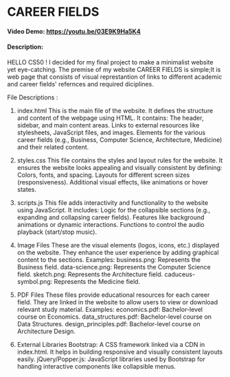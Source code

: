 # CAREER FIELDS
#### Video Demo:  <https://youtu.be/03E9K9Ha5K4>
#### Description:
HELLO CS50 !
I decided for my final project to make a minimalist website yet eye-catching.
The premise of my website CAREER FIELDS is simple;It is web page that consists of visual represtantion of links to different academic 
and career fields' refernces and required diciplines.

File Descriptions :
1. index.html
This is the main file of the website. It defines the structure and content of the webpage using HTML. It contains:
The header, sidebar, and main content areas.
Links to external resources like stylesheets, JavaScript files, and images.
Elements for the various career fields (e.g., Business, Computer Science, Architecture, Medicine) and their related content.

2. styles.css
This file contains the styles and layout rules for the website. It ensures the website looks appealing and visually consistent by defining:
Colors, fonts, and spacing.
Layouts for different screen sizes (responsiveness).
Additional visual effects, like animations or hover states.

3. scripts.js
This file adds interactivity and functionality to the website using JavaScript. It includes:
Logic for the collapsible sections (e.g., expanding and collapsing career fields).
Features like background animations or dynamic interactions.
Functions to control the audio playback (start/stop music).

4. Image Files
These are the visual elements (logos, icons, etc.) displayed on the website. They enhance the user experience by adding graphical content to the sections. Examples:
business.png: Represents the Business field.
data-science.png: Represents the Computer Science field.
sketch.png: Represents the Architecture field.
caduceus-symbol.png: Represents the Medicine field.

5. PDF Files
These files provide educational resources for each career field. They are linked in the website to allow users to view or download relevant study material. Examples:
economics.pdf: Bachelor-level course on Economics.
data_structures.pdf: Bachelor-level course on Data Structures.
design_principles.pdf: Bachelor-level course on Architecture Design.

6. External Libraries
Bootstrap: A CSS framework linked via a CDN in index.html. It helps in building responsive and visually consistent layouts easily.
jQuery/Popper.js: JavaScript libraries used by Bootstrap for handling interactive components like collapsible menus.
